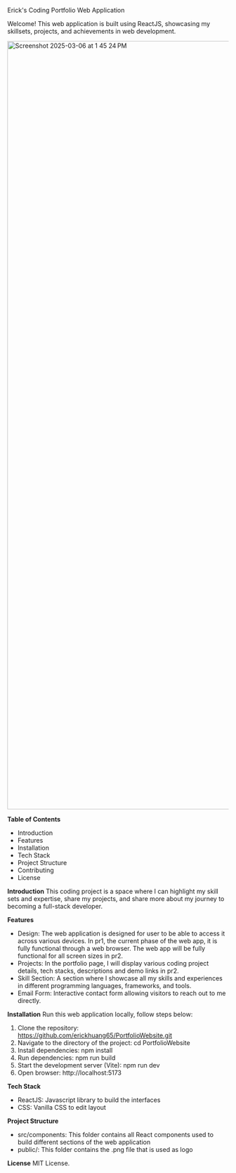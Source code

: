 Erick's Coding Portfolio Web Application

Welcome! This web application is built using ReactJS, showcasing my skillsets, projects, and achievements in web development.

<img width="1749" alt="Screenshot 2025-03-06 at 1 45 24 PM" src="https://github.com/user-attachments/assets/e3d4be79-65f2-484a-a962-f4bb85624188" />

**Table of Contents**

* Introduction
* Features
* Installation
* Tech Stack
* Project Structure
* Contributing
* License

**Introduction**
This coding project is a space where I can highlight my skill sets and expertise, share my projects, and share more about my journey to becoming a full-stack developer.

**Features**
* Design: The web application is designed for user to be able to access it across various devices. In pr1, the current phase of the web app, it is fully functional through a web browser. The web app will be fully functional for all screen sizes in pr2.
* Projects: In the portfolio page, I will display various coding project details, tech stacks, descriptions and demo links in pr2.
* Skill Section: A section where I showcase all my skills and experiences in different programming languages, frameworks, and tools.
* Email Form: Interactive contact form allowing visitors to reach out to me directly.

**Installation**
Run this web application locally, follow steps below:
1. Clone the repository: https://github.com/erickhuang65/PortfolioWebsite.git
2. Navigate to the directory of the project: cd PortfolioWebsite
3. Install dependencies: npm install
4. Run dependencies: npm run build
5. Start the development server (Vite): npm run dev
6. Open browser: http://localhost:5173

**Tech Stack**
* ReactJS: Javascript library to build the interfaces
* CSS: Vanilla CSS to edit layout

**Project Structure**
* src/components: This folder contains all React components used to build different sections of the web application
* public/: This folder contains the .png file that is used as logo

**License**
MIT License. 
